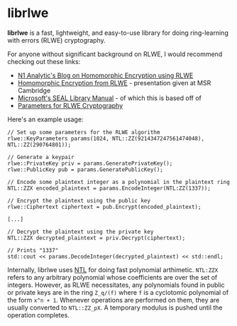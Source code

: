 # librlwe

**librlwe** is a fast, lightweight, and easy-to-use library for doing ring-learning with errors (RLWE) cryptography.

For anyone without significant background on RLWE, I would recommend checking out these links:
* [N1 Analytic's Blog on Homomorphic Encryption using RLWE](https://blog.n1analytics.com/homomorphic-encryption-illustrated-primer/)
* [Homomorphic Encryption from RLWE](https://cryptosith.org/michael/data/talks/2012-01-10-MSR-Cambridge.pdf) - presentation given at MSR Cambridge
* [Microsoft's SEAL Library Manual](https://www.microsoft.com/en-us/research/wp-content/uploads/2017/12/sealmanual.pdf) - of which this is based off of
* [Parameters for RLWE Cryptography](http://www.ringlwe.info/parameters-for-rlwe.html)

Here's an example usage:

```
// Set up some parameters for the RLWE algorithm
rlwe::KeyParameters params(1024, NTL::ZZ(9214347247561474048), NTL::ZZ(290764801));

// Generate a keypair
rlwe::PrivateKey priv = params.GeneratePrivateKey();
rlwe::PublicKey pub = params.GeneratePublicKey();

// Encode some plaintext integer as a polynomial in the plaintext ring
NTL::ZZX encoded_plaintext = params.EncodeInteger(NTL:ZZ(1337));

// Encrypt the plaintext using the public key 
rlwe::Ciphertext ciphertext = pub.Encrypt(encoded_plaintext);

[...]

// Decrypt the plaintext using the private key
NTL::ZZX decrypted_plaintext = priv.Decrypt(ciphertext);

// Prints "1337"
std::cout << params.DecodeInteger(decrypted_plaintext) << std::endl;
```

Internally, librlwe uses [NTL](http://www.shoup.net/ntl/) for doing fast polynomial arthimetic. 
`NTL:ZZX` refers to any arbitrary polynomial whose coefficients are over the set of integers.
However, as RLWE necessitates, any polynomials found in public or private keys are in the ring 
`Z_q/(f)` where `f` is a cyclotomic polynomial of the form `x^n + 1`.
Whenever operations are performed on them, they are usually converted to `NTL::ZZ_pX`.
A temporary modulus is pushed until the operation completes.
